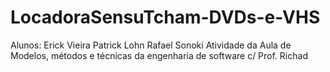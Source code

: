 # LocadoraSensuTcham-DVDs-e-VHS
Alunos:
Erick Vieira
Patrick Lohn
Rafael Sonoki
Atividade da Aula de Modelos, métodos e técnicas da engenharia de software c/ Prof. Richad
